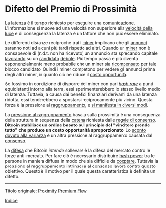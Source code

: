 # Difetto del Premio di Prossimità



La [latenza](ch101-glossary.md#) è il tempo richiesto per eseguire una [comunicazione](ch101-glossary.md#comunicazione). L'informazione si muove ad una velocità non superiore alla [velocità della luce](https://it.wikipedia.org/wiki/Velocit%C3%A0_della_luce) e di conseguenza la latenza è un fattore che non può essere eliminato.

Le differenti distanze reciproche trai i [miner](ch101-glossary.md#miner) implicano che gli [annunci](ch101-glossary.md#annuncio) saranno noti ad alcuni più tardi rispetto ad altri. Quando un [miner](ch101-glossary.md#miner) non è consapevole di (n.d.t. non ha ricevuto) un annuncio sta sprecando capitale [lavorando](ch101-glossary.md#dispositio-di-mining-grind) su un [candidato](ch101-glossary.md#candidato) [debole](ramo-debole-weak-branch). Più tempo passa e più diventa esponenzialmente meno probabile che un miner sia [ricompensato](ch101-glossary.md#ricompensa-reward) per tale blocco candidato. Quindi i miner competono per vedere gli annunci prima degli altri miner, in quanto ciò ne riduce il [costo opportunità](https://it.wikipedia.org/wiki/Costo_opportunit%C3%A0).

Se fossimo in condizione di disporre dei miner con pari [_hash rate_](ch101-glossary.md#hash-rate) a punti equidistanti intorno alla terra, essi sperimenterebbero lo stesso livello medio di latenza. Tuttavia, a causa dai benefici finanziari derivanti da una latenza ridotta, essi tenderebbero a spostarsi reciprocamente più vicino. Questa forza è la pressione al [raggruppamento](ch101-glossary.md#raggruppamento-pooling), e [si manifesta in diversi modi](ch039-pooling-pressure-risk.md).

La [pressione al raggruppamento](ch039-pooling-pressure-risk.md) basata sulla prossimità è una conseguenza della struttura in sequenza della [catena](ch101-glossary.md#catena) richiesta dalle [regole di consenso](ch101-glossary.md#regole-di-consenso). **Bitcoin stabilisce un ordine basato sul principio del "vincitore prende tutto" che produce un costo opportunità sproporzionato**. Lo [sconto dovuto alla varianza](ch037-variance-discount-flaw.md) è un altra pressione al raggruppamento causata dal [consenso](ch101-glossary.md#consenso).

La [difesa](ch004-axiom-of-resistance.md) che Bitcoin _intende_ sollevare è la difesa del mercato contro le forze anti-mercato. Per fare ciò è necessario distribuire [hash power](ch101-glossary.md#hash-power) tra le persone in maniera diffusa in modo che sia difficile da [cooptare](ch101-glossary.md#cooptazione-co-option).  Tuttavia la pressione al raggruppamento intrinseca al [consenso](ch101-glossary.md#consenso) lavora contro questo obiettivo. Questo è il motivo per il quale questa caratteristica è definita un difetto.

---------
Titolo originale: [Proximity Premium Flaw](https://github.com/libbitcoin/libbitcoin-system/wiki/Proximity-Premium-Flaw)

[Indice](/README.md)







